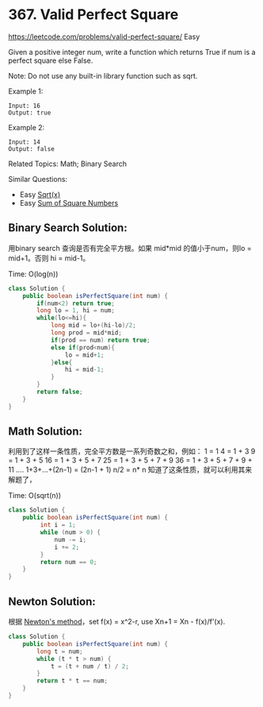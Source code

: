# 367. Valid Perfect Square
<https://leetcode.com/problems/valid-perfect-square/>
Easy

Given a positive integer num, write a function which returns True if num is a perfect square else False.

Note: Do not use any built-in library function such as sqrt.

Example 1:

    Input: 16
    Output: true
Example 2:

    Input: 14
    Output: false

Related Topics: Math; Binary Search

Similar Questions:  
* Easy [Sqrt(x)](https://leetcode.com/problems/sqrtx/)
* Easy [Sum of Square Numbers](https://leetcode.com/problems/sum-of-square-numbers/)

## Binary Search Solution: 
用binary search 查询是否有完全平方根。如果 mid*mid 的值小于num，则lo = mid+1。否则 hi = mid-1。

Time: O(log(n))
```java
class Solution {
    public boolean isPerfectSquare(int num) {
        if(num<2) return true;
        long lo = 1, hi = num;
        while(lo<=hi){
            long mid = lo+(hi-lo)/2;
            long prod = mid*mid;
            if(prod == num) return true;
            else if(prod<num){
                lo = mid+1;
            }else{
                hi = mid-1;
            }
        }
        return false;
    }
}
```

## Math Solution:
利用到了这样一条性质，完全平方数是一系列奇数之和，例如：
1 = 1
4 = 1 + 3
9 = 1 + 3 + 5
16 = 1 + 3 + 5 + 7
25 = 1 + 3 + 5 + 7 + 9
36 = 1 + 3 + 5 + 7 + 9 + 11
....
1+3+...+(2n-1) = (2n-1 + 1) n/2 = n* n
知道了这条性质，就可以利用其来解题了，

Time: O(sqrt(n))

```java
class Solution {
    public boolean isPerfectSquare(int num) {
         int i = 1;
         while (num > 0) {
             num -= i;
             i += 2;
         }
         return num == 0;
    }
}
```

## Newton Solution:
根据 [Newton's method](https://en.wikipedia.org/wiki/Newton%27s_method)，set f(x) = x^2-r, use Xn+1 = Xn - f(x)/f'(x).

```java
class Solution {
    public boolean isPerfectSquare(int num) {
        long t = num;
        while (t * t > num) {
            t = (t + num / t) / 2;
        }
        return t * t == num;
    }
}
```
